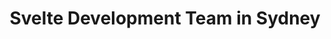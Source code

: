 ---
title: Svelte Development Team in Sydney
permalink: /landings/locations/sydney/developer/svelte
technology: Svelte
location: Sydney
---
